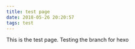 ```yaml
---
title: test page
date: 2018-05-26 20:20:57
tags: test
---
```


This is the test page. Testing the branch for hexo
